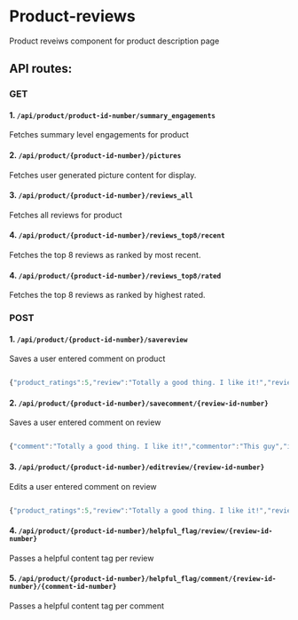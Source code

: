 
# Product-reviews

Product reveiws component for product description page

## API routes:

### GET
#### 1. `/api/product/product-id-number/summary_engagements`

Fetches summary level engagements for product
   
#### 2. `/api/product/{product-id-number}/pictures`
  
Fetches user generated picture content for display. 

#### 3. `/api/product/{product-id-number}/reviews_all`
  
Fetches all reviews for product

#### 4. `/api/product/{product-id-number}/reviews_top8/recent`

Fetches the top 8 reviews as ranked by most recent.


#### 4. `/api/product/{product-id-number}/reviews_top8/rated`

Fetches the top 8 reviews as ranked by highest rated.
  
  
  
### POST
#### 1. `/api/product/{product-id-number}/savereview`

Saves a user entered comment on product

```javascript

{"product_ratings":5,"review":"Totally a good thing. I like it!","review_title":"This thing is the best!","reviewer":"This guy","image":"https://s3.amazonaws.com/marianas-amazon/cat5.jpg", "time_of_review": 1543650500}

```

#### 2. `/api/product/{product-id-number}/savecomment/{review-id-number}`
  
Saves a user entered comment on review

```javascript

{"comment":"Totally a good thing. I like it!","commentor":"This guy","image":"https://s3.amazonaws.com/marianas-amazon/cat5.jpg", "time_of_comment": 1543650500}

```

#### 3. `/api/product/{product-id-number}/editreview/{review-id-number}`
  
Edits a user entered comment on review

```javascript

{"product_ratings":5,"review":"Totally a good thing. I like it!","review_title":"This thing is the best!","reviewer":"This guy","image":"https://s3.amazonaws.com/marianas-amazon/cat5.jpg", "time_of_review": 1543650500}

```

#### 4. `/api/product/{product-id-number}/helpful_flag/review/{review-id-number}`

Passes a helpful content tag per review


#### 5. `/api/product/{product-id-number}/helpful_flag/comment/{review-id-number}/{comment-id-number}`

Passes a helpful content tag per comment

